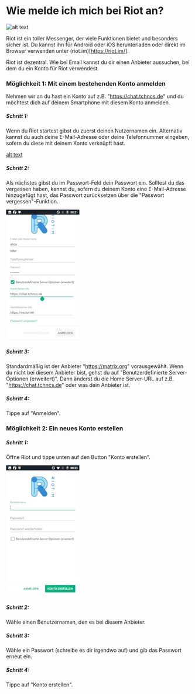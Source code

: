 # Wie melde ich mich bei Riot an?

![alt text](https://about.riot.im/images/home-communication.png)

Riot ist ein toller Messenger, der viele Funktionen bietet und besonders sicher ist. Du kannst ihn für Android oder iOS herunterladen oder direkt im Browser verwenden unter (riot.im)[https://riot.im/].

Riot ist dezentral. Wie bei Email kannst du dir einen Anbieter aussuchen, bei dem du ein Konto für Riot verwendest.


### Möglichkeit 1: Mit einem bestehenden Konto anmelden
Nehmen wir an du hast ein Konto auf z.B. "https://chat.tchncs.de" und du möchtest dich auf deinem Smartphone mit diesem Konto anmelden.

##### Schritt 1:
Wenn du Riot startest gibst du zuerst deinen Nutzernamen ein. Alternativ kannst du auch deine E-Mail-Adresse oder deine Telefonnummer eingeben, sofern du diese mit deinem Konto verknüpft hast. 

[alt text](/assets/images/riottutorial1.png)

##### Schritt 2:
Als nächstes gibst du im Passwort-Feld dein Passwort ein. Solltest du das vergessen haben, kannst du, sofern du deinem Konto eine E-Mail-Adresse hinzugefügt hast, das Passwort zurücksetzen über die "Passwort vergessen"-Funktion. 

![alt text](/assets/images/riottutorial2.png)

##### Schritt 3:
Standardmäßig ist der Anbieter "https://matrix.org" vorausgewählt. Wenn du nicht bei diesem Anbieter bist, gehst du auf "Benutzerdefinierte Server-Optionen (erweitert)". Dann änderst du die Home Server-URL auf z.B. "https://chat.tchncs.de" oder was dein Anbieter ist.

##### Schritt 4:
Tippe auf "Anmelden".

### Möglichkeit 2: Ein neues Konto erstellen

##### Schritt 1:
Öffne Riot und tippe unten auf den Button "Konto erstellen".

![alt text](/assets/images/riottutorial3.png)

##### Schritt 2:
Wähle einen Benutzernamen, den es bei diesem Anbieter.

##### Schritt 3:
Wähle ein Passwort (schreibe es dir irgendwo auf) und gib das Passwort erneut ein.

##### Schritt 4:
Tippe auf "Konto erstellen".
